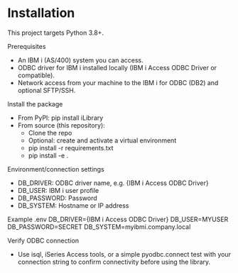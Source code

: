 # Installation

This project targets Python 3.8+.

Prerequisites
- An IBM i (AS/400) system you can access.
- ODBC driver for IBM i installed locally (IBM i Access ODBC Driver or compatible).
- Network access from your machine to the IBM i for ODBC (DB2) and optional SFTP/SSH.

Install the package
- From PyPI: pip install iLibrary
- From source (this repository):
  - Clone the repo
  - Optional: create and activate a virtual environment
  - pip install -r requirements.txt
  - pip install -e .

Environment/connection settings
- DB_DRIVER: ODBC driver name, e.g. {IBM i Access ODBC Driver}
- DB_USER: IBM i user profile
- DB_PASSWORD: Password
- DB_SYSTEM: Hostname or IP address

Example .env
DB_DRIVER={IBM i Access ODBC Driver}
DB_USER=MYUSER
DB_PASSWORD=SECRET
DB_SYSTEM=myibmi.company.local

Verify ODBC connection
- Use isql, iSeries Access tools, or a simple pyodbc.connect test with your connection string to confirm connectivity before using the library.
